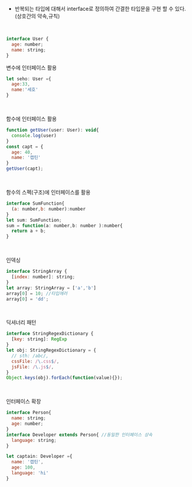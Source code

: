 
- 반복되는 타입에 대해서 interface로 정의하여 간결한 타입문을 구현 할 수 있다.(상호간의 약속,규칙)

<br />

```js
interface User {
  age: number;
  name: string;
}
```
변수에 인터페이스 활용
```js 
let seho: User ={
  age:33,
  name:'세호'
}
```
<br />

함수에 인터페이스 활용
```js
function getUser(user: User): void{
  console.log(user)
}
const capt = {
  age: 40,
  name: '캡틴'
}
getUser(capt);
```
<br />

함수의 스펙(구조)에 인터페이스를 활용
```js
interface SumFunction{
  (a: number,b: number):number
}
let sum: SumFunction;
sum = function(a: number,b: number ):number{
  return a + b;
}
```
<br />

인덱싱
```js
interface StringArray {
  [index: number]: string;
}
let array: StringArray = ['a','b']
array[0] = 10; //타입에러 
array[0] = 'dd'; 
```
<br />

딕셔너리 패턴
```js
interface StringRegexDictionary {
  [key: string]: RegExp
}
let obj: StringRegexDictionary = {
  // sth: /abc/,
  cssFile: /\.css$/,
  jsFile: /\.js$/,
}
Object.keys(obj).forEach(function(value){});
```
<br />

인터페이스 확장 
```js
interface Person{
  name: string;
  age: number;
}
interface Developer extends Person{ //동일한 인터페이스 상속
  language: string;
}

let captain: Developer ={
  name: '캡틴',
  age: 100,
  language: 'hi'
}

```


